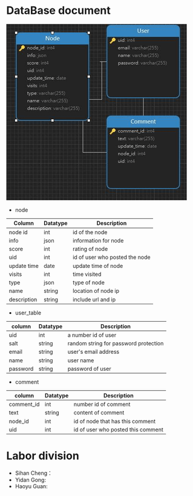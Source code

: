 # DataBase document
![](imgs/DATABASE.png)

* node

| Column  | Datatype  | Description  |
|---|---|---|
| node id  | int  | id of the node  |
| info  | json  | information for node |
| score  | int  | rating of node |
| uid  | int  | id of user who posted the node  |
| update time  | date  | update time of node |
| visits  | int  | time visited  |
| type  | json  | type of node  |
| name | string  | location of node ip  |
| description | string  | include url and ip |

* user_table

| column  | Datatype  | Description  |
|---|---|---|
|  uid | int  | a number id of user  |
|  salt | string  |random string for password protection|
| email | string  | user's email address  |
| name  | string  | user name  |
| password | string  | password of user  |

* comment

| column  | Datatype  | Description  |
|---|---|---|
| comment_id | int  | number id of comment  |
| text  | string  | content of comment  |
| node_id  | int  | id of node that has this comment  |
| uid | int  | id of user who posted this comment  |

# Labor division
* Sihan Cheng：
* Yidan Gong:
* Haoyu Guan:

